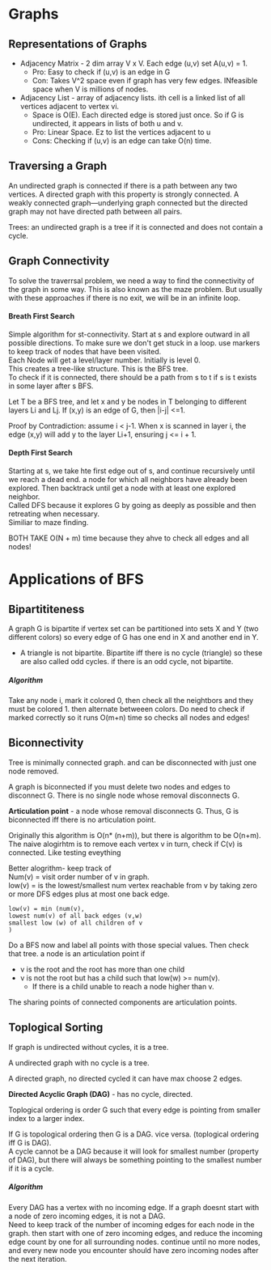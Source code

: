 # Graphs
## Representations of Graphs
* Adjacency Matrix - 2 dim array V x V. Each edge (u,v) set A(u,v) = 1.
  * Pro: Easy to check if (u,v) is an edge in G
  * Con: Takes V^2 space even if graph has very few edges. INfeasible space when V is millions of nodes.
* Adjacency List - array of adjacency lists. ith cell is a linked list of all vertices adjacent to vertex vi.
  * Space is O(E). Each directed edge is stored just once. So if G is undirected, it appears in lists of both u and v. 
  * Pro: Linear Space. Ez to list the vertices adjacent to u
  * Cons: Checking if (u,v) is an edge can take O(n) time. 

## Traversing a Graph
An undirected graph is connected if there is a path between any two vertices. A directed graph with this property is strongly connected. A weakly connected graph—underlying graph connected but the directed graph may not have directed path between all pairs.  

Trees: an undirected graph is a tree if it is connected and does not contain a cycle.

## Graph Connectivity
To solve the traverrsal problem, we need a way to find the connectivity of the graph in some way. This is also known as the maze problem. But usually with these approaches if there is no exit, we will be in an infinite loop.
  
#### Breath First Search
Simple algorithm for st-connectivity. Start at s and explore outward in all possible directions. To make sure we don't get stuck in a loop. use markers to keep track of nodes that have been visited.   
Each Node will get a level/layer number. Initially is level 0.   
This creates a tree-like structure. This is the BFS tree.  
To check if it is connected, there should be a path from s to t if s is t exists in some layer after s BFS. 
  
Let T be a BFS tree, and let x and y be nodes in T belonging to different layers Li and Lj. If (x,y) is an edge of G, then |i-j| <=1.
  
Proof by Contradiction: assume i < j-1. When x is scanned in layer i, the edge (x,y) will add y to the layer Li+1, ensuring j <= i + 1. 
  
#### Depth First Search
Starting at s, we take hte first edge out of s, and continue recursively until we reach a dead end. a node for which all neighbors have already been explored. Then backtrack until get a node with at least one explored neighbor.  
Called DFS because it explores G by going as deeply as possible and then retreating when necessary.  
Similiar to maze finding. 
  
BOTH TAKE O(N + m) time because they ahve to check all edges and all nodes! 


# Applications of BFS
## Bipartititeness 
A graph G is bipartite if vertex set can be partitioned into sets X and Y (two different colors) so every edge of G has one end in X and another end in Y.  
* A triangle is not bipartite. Bipartite iff there is no cycle (triangle) so these are also called odd cycles. if there is an odd cycle, not bipartite.
  
##### Algorithm
Take any node i, mark it colored 0, then check all the neightbors and they must be colored 1. then alternate betweeen colors. Do need to check if marked correctly so it runs
O(m+n) time so checks all nodes and edges!  

## Biconnectivity
Tree is minimally connected graph. and can be disconnected with just one node removed.  

A graph is biconnected if you must delete two nodes and edges to disconnect G. There is no single node whose removal disconnects G. 
  
__Articulation point__ - a node whose removal disconnects G. Thus, G is biconnected iff there is no articulation point. 
  
Originally this algorithm is O(n* (n+m)), but there is algorithm to be O(n+m). The naive alogirhtm is to remove each vertex v in turn, check if C(v) is connected. Like testing eveything
  
Better alogrithm- keep track of   
Num(v) = visit order number of v in graph.  
low(v) = is the lowest/smallest num vertex reachable from v by taking zero or more DFS edges plus at most one back edge.
```
low(v) = min (num(v), 
lowest num(v) of all back edges (v,w)
smallest low (w) of all children of v
)
```
  
Do a BFS now and label all points with those special values. Then check that tree. a node is an articulation point if  
- v is the root and the root has more than one child
- v is not the root but has a child such that low(w) >= num(v).
  - If there is a child unable to reach a node higher than v. 

The sharing points of connected components are articulation points.  

## Toplogical Sorting
If graph is undirected without cycles, it is a tree.  

A undirected graph with no cycle is a tree.  

A directed graph, no directed cycled it can have max choose 2 edges.   

__Directed Acyclic Graph (DAG)__  - has no cycle, directed.  

Toplogical ordering is order G such that every edge is pointing from smaller index to a larger index.  
  
If G is topological ordering then G is a DAG. vice versa. (toplogical ordering iff G is DAG).  
A cycle cannot be a DAG because it will look for smallest number (property of DAG), but there will always be something pointing to the smallest number if it is a cycle.
  
##### Algorithm
Every DAG has a vertex with no incoming edge. If a graph doesnt start with a node of zero incoming edges, it is not a DAG.  
Need to keep track of the number of incoming edges for each node in the graph. then start with one of zero incoming edges, and reduce the incoming edge count by one for all surrounding nodes. continue until no more nodes, and every new node you encounter should have zero incoming nodes after the next iteration. 